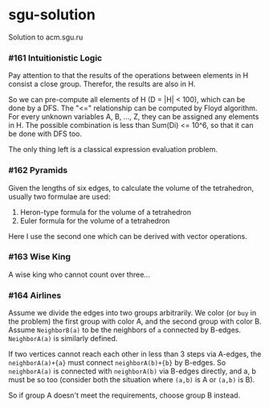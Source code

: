 # sgu-solution
Solution to acm.sgu.ru

### #161 Intuitionistic Logic

Pay attention to that the results of the operations between elements in H consist a close group. Therefor, the results are also in H.

So we can pre-compute all elements of H (D = |H| < 100), which can be done by a DFS. The "<=" relationship can be computed by Floyd algorithm. For every unknown variables A, B, ..., Z, they can be assigned any elements in H. The possible combination is less than Sum(Di) <= 10^6, so that it can be done with DFS too.

The only thing left is a classical expression evaluation problem.

### #162 Pyramids

Given the lengths of six edges, to calculate the volume of the tetrahedron, usually two formulae are used:

1. Heron-type formula for the volume of a tetrahedron
2. Euler formula for the volume of a tetrahedron

Here I use the second one which can be derived with vector operations.

### #163 Wise King

A wise king who cannot count over three...

### #164 Airlines

Assume we divide the edges into two groups arbitrarily. We color (or `buy` in the problem) the first group with color A, and the second group with color B. Assume `NeighborB(a)` to be the neighbors of `a` connected by B-edges. `NeighborA(a)` is similarly defined.

If two vertices cannot reach each other in less than 3 steps via A-edges, the `neighborA(a)+{a}` must connect `neighborA(b)+{b}` by B-edges. So `neighborA(a)` is connected with `neighborA(b)` via B-edges directly, and a, b must be so too (consider both the situation where `(a,b)` is A or `(a,b)` is B).

So if group A doesn't meet the requirements, choose group B instead.

